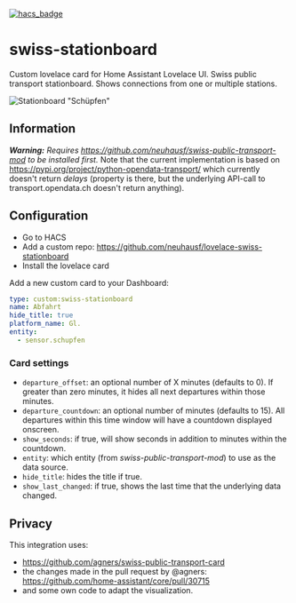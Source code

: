 [![hacs_badge](https://img.shields.io/badge/HACS-Default-orange.svg)](https://github.com/custom-components/hacs)

# swiss-stationboard
Custom lovelace card for Home Assistant Lovelace UI.
Swiss public transport stationboard. Shows connections from one or multiple stations. 

![Stationboard "Schüpfen"](https://github.com/neuhausf/lovelace-swiss-stationboard/blob/main/img/stationboard-1.png?raw=true "Stationboard Schüpfen")

## Information

_**Warning:** Requires https://github.com/neuhausf/swiss-public-transport-mod to be installed first._
Note that the current implementation is based on https://pypi.org/project/python-opendata-transport/ which currently doesn't return *delays* (property is there, but  the underlying API-call to transport.opendata.ch doesn't return anything).

## Configuration

- Go to HACS
- Add a custom repo: https://github.com/neuhausf/lovelace-swiss-stationboard
- Install the lovelace card

Add a new custom card to your Dashboard:

```YAML
type: custom:swiss-stationboard
name: Abfahrt
hide_title: true
platform_name: Gl.
entity:
  - sensor.schupfen
```

### Card settings

* `departure_offset`: an optional number of X minutes (defaults to 0).  If greater than zero minutes, it hides all next departures within those minutes.
* `departure_countdown`: an optional number of minutes (defaults to 15).  All departures within this time window will have a countdown displayed onscreen.
* `show_seconds`: if true, will show seconds in addition to minutes within the countdown.
* `entity`: which entity (from *swiss-public-transport-mod*) to use as the data source.
* `hide_title`: hides the title if true.
* `show_last_changed`: if true, shows the last time that the underlying data changed.

## Privacy 

This integration uses:

- https://github.com/agners/swiss-public-transport-card 
- the changes made in the pull request by @agners: https://github.com/home-assistant/core/pull/30715
- and some own code to adapt the visualization.
